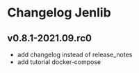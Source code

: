 # Changelog Jenlib

## v0.8.1-2021.09.rc0

- add changelog instead of release_notes
- add tutorial docker-compose 